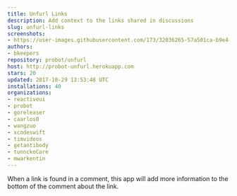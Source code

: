```yaml
---
title: Unfurl Links
description: Add context to the links shared in discussions
slug: unfurl-links
screenshots:
- https://user-images.githubusercontent.com/173/32036265-57a501ca-b9e4-11e7-9db3-52374fb7290c.png
authors:
- bkeepers
repository: probot/unfurl
host: http://probot-unfurl.herokuapp.com
stars: 20
updated: 2017-10-29 13:53:48 UTC
installations: 40
organizations:
- reactiveui
- probot
- goreleaser
- caarlos0
- wangzuo
- xcodeswift
- timvideos
- getantibody
- tunnckoCore
- mwarkentin
---
```


When a link is found in a comment, this app will add more information to the bottom of the comment about the link.
